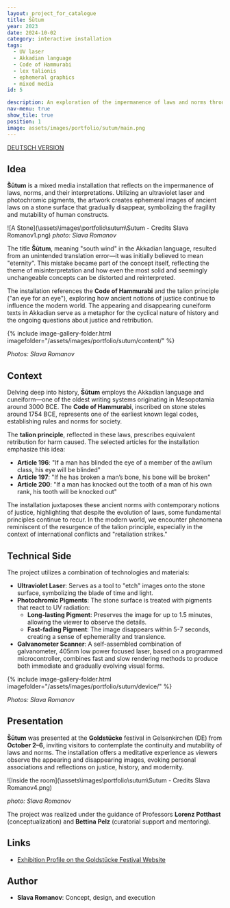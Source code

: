```yaml
---
layout: project_for_catalogue
title: Šūtum
year: 2023
date: 2024-10-02
category: interactive installation
tags:
  - UV laser
  - Akkadian language
  - Code of Hammurabi  
  - lex talionis
  - ephemeral graphics
  - mixed media
id: 5

description: An exploration of the impermanence of laws and norms through ephemeral light carvings on stone
nav-menu: true
show_tile: true
position: 1
image: assets/images/portfolio/sutum/main.png
---
```


[DEUTSCH VERSION](https://www.slavaromanov.art/interactive%20installation/2024/10/02/Sutum.html)

## Idea

**Šūtum** is a mixed media installation that reflects on the impermanence of laws, norms, and their interpretations. Utilizing an ultraviolet laser and photochromic pigments, the artwork creates ephemeral images of ancient laws on a stone surface that gradually disappear, symbolizing the fragility and mutability of human constructs.

![A Stone](\assets\images\portfolio\sutum\Sutum - Credits Slava Romanov1.png)
*photo: Slava Romanov*

The title **Šūtum**, meaning "south wind" in the Akkadian language, resulted from an unintended translation error—it was initially believed to mean "eternity". This mistake became part of the concept itself, reflecting the theme of misinterpretation and how even the most solid and seemingly unchangeable concepts can be distorted and reinterpreted. 

The installation references the **Code of Hammurabi** and the talion principle ("an eye for an eye"), exploring how ancient notions of justice continue to influence the modern world. The appearing and disappearing cuneiform texts in Akkadian serve as a metaphor for the cyclical nature of history and the ongoing questions about justice and retribution.


{% include image-gallery-folder.html imagefolder="/assets/images/portfolio/sutum/content/" %}

*Photos: Slava Romanov*

## Context

Delving deep into history, **Šūtum** employs the Akkadian language and cuneiform—one of the oldest writing systems originating in Mesopotamia around 3000 BCE. The **Code of Hammurabi**, inscribed on stone steles around 1754 BCE, represents one of the earliest known legal codes, establishing rules and norms for society.

The **talion principle**, reflected in these laws, prescribes equivalent retribution for harm caused. The selected articles for the installation emphasize this idea:

- **Article 196**: "If a man has blinded the eye of a member of the awīlum class, his eye will be blinded"
- **Article 197**: "If he has broken a man’s bone, his bone will be broken"
- **Article 200**: "If a man has knocked out the tooth of a man of his own rank, his tooth will be knocked out"

The installation juxtaposes these ancient norms with contemporary notions of justice, highlighting that despite the evolution of laws, some fundamental principles continue to recur. In the modern world, we encounter phenomena reminiscent of the resurgence of the talion principle, especially in the context of international conflicts and "retaliation strikes."

## Technical Side

The project utilizes a combination of technologies and materials:

- **Ultraviolet Laser**: Serves as a tool to "etch" images onto the stone surface, symbolizing the blade of time and light.
- **Photochromic Pigments**: The stone surface is treated with pigments that react to UV radiation:
  - **Long-lasting Pigment**: Preserves the image for up to 1.5 minutes, allowing the viewer to observe the details.
  - **Fast-fading Pigment**: The image disappears within 5-7 seconds, creating a sense of ephemerality and transience.
 - **Galvanometer Scanner**: A self-assembled combination of galvanometer, 405nm low power focused laser, based on a programmed microcontroller, combines fast and slow rendering methods to produce both immediate and gradually evolving visual forms.

{% include image-gallery-folder.html imagefolder="/assets/images/portfolio/sutum/device/" %}

*Photos: Slava Romanov*


## Presentation

**Šūtum** was presented at the **Goldstücke** festival in Gelsenkirchen (DE) from **October 2–6**, inviting visitors to contemplate the continuity and mutability of laws and norms. The installation offers a meditative experience as viewers observe the appearing and disappearing images, evoking personal associations and reflections on justice, history, and modernity.

![Inside the room](\assets\images\portfolio\sutum\Sutum - Credits Slava Romanov4.png)

*photo: Slava Romanov*

The project was realized under the guidance of Professors **Lorenz Potthast** (conceptualization) and **Bettina Pelz** (curatorial support and mentoring).

## Links

- [Exhibition Profile on the Goldstücke Festival Website](https://2024.goldstuecke.net/de/slava-romanov/)

## Author

- **Slava Romanov**: Concept, design, and execution